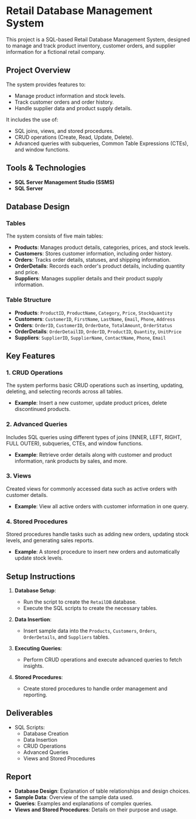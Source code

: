 # Retail Database Management System

This project is a SQL-based Retail Database Management System, designed to manage and track product inventory, customer orders, and supplier information for a fictional retail company.

## Project Overview

The system provides features to:
- Manage product information and stock levels.
- Track customer orders and order history.
- Handle supplier data and product supply details.

It includes the use of:
- SQL joins, views, and stored procedures.
- CRUD operations (Create, Read, Update, Delete).
- Advanced queries with subqueries, Common Table Expressions (CTEs), and window functions.

## Tools & Technologies
- **SQL Server Management Studio (SSMS)**
- **SQL Server**

## Database Design

### Tables
The system consists of five main tables:

- **Products**: Manages product details, categories, prices, and stock levels.
- **Customers**: Stores customer information, including order history.
- **Orders**: Tracks order details, statuses, and shipping information.
- **OrderDetails**: Records each order's product details, including quantity and price.
- **Suppliers**: Manages supplier details and their product supply information.

### Table Structure
- **Products**: `ProductID`, `ProductName`, `Category`, `Price`, `StockQuantity`
- **Customers**: `CustomerID`, `FirstName`, `LastName`, `Email`, `Phone`, `Address`
- **Orders**: `OrderID`, `CustomerID`, `OrderDate`, `TotalAmount`, `OrderStatus`
- **OrderDetails**: `OrderDetailID`, `OrderID`, `ProductID`, `Quantity`, `UnitPrice`
- **Suppliers**: `SupplierID`, `SupplierName`, `ContactName`, `Phone`, `Email`

## Key Features

### 1. CRUD Operations
The system performs basic CRUD operations such as inserting, updating, deleting, and selecting records across all tables.

- **Example**: Insert a new customer, update product prices, delete discontinued products.

### 2. Advanced Queries
Includes SQL queries using different types of joins (INNER, LEFT, RIGHT, FULL OUTER), subqueries, CTEs, and window functions.

- **Example**: Retrieve order details along with customer and product information, rank products by sales, and more.

### 3. Views
Created views for commonly accessed data such as active orders with customer details.

- **Example**: View all active orders with customer information in one query.

### 4. Stored Procedures
Stored procedures handle tasks such as adding new orders, updating stock levels, and generating sales reports.

- **Example**: A stored procedure to insert new orders and automatically update stock levels.

## Setup Instructions

1. **Database Setup**:
   - Run the script to create the `RetailDB` database.
   - Execute the SQL scripts to create the necessary tables.

2. **Data Insertion**:
   - Insert sample data into the `Products`, `Customers`, `Orders`, `OrderDetails`, and `Suppliers` tables.

3. **Executing Queries**:
   - Perform CRUD operations and execute advanced queries to fetch insights.

4. **Stored Procedures**:
   - Create stored procedures to handle order management and reporting.

## Deliverables

- SQL Scripts:
  - Database Creation
  - Data Insertion
  - CRUD Operations
  - Advanced Queries
  - Views and Stored Procedures

## Report

- **Database Design**: Explanation of table relationships and design choices.
- **Sample Data**: Overview of the sample data used.
- **Queries**: Examples and explanations of complex queries.
- **Views and Stored Procedures**: Details on their purpose and usage.
